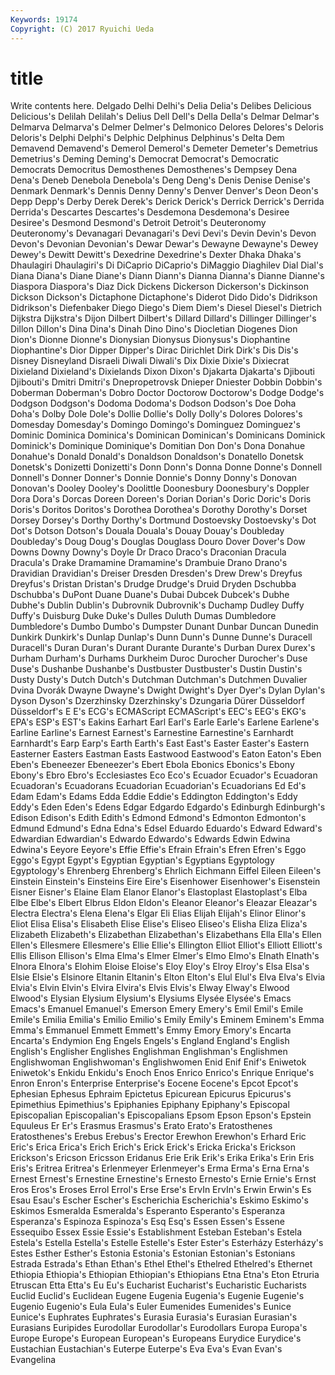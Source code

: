 ```yaml
---
Keywords: 19174 
Copyright: (C) 2017 Ryuichi Ueda
---
```


# title

Write contents here.
 Delgado Delhi
Delhi's Delia Delia's Delibes Delicious Delicious's Delilah Delilah's Delius Dell
Dell's Della Della's Delmar Delmar's Delmarva Delmarva's Delmer Delmer's Delmonico
Delores Delores's Deloris Deloris's Delphi Delphi's Delphic Delphinus Delphinus's Delta
Dem Demavend Demavend's Demerol Demerol's Demeter Demeter's Demetrius Demetrius's Deming
Deming's Democrat Democrat's Democratic Democrats Democritus Demosthenes Demosthenes's Dempsey Dena
Dena's Deneb Denebola Denebola's Deng Deng's Denis Denise Denise's Denmark
Denmark's Dennis Denny Denny's Denver Denver's Deon Deon's Depp Depp's
Derby Derek Derek's Derick Derick's Derrick Derrick's Derrida Derrida's Descartes
Descartes's Desdemona Desdemona's Desiree Desiree's Desmond Desmond's Detroit Detroit's Deuteronomy
Deuteronomy's Devanagari Devanagari's Devi Devi's Devin Devin's Devon Devon's Devonian
Devonian's Dewar Dewar's Dewayne Dewayne's Dewey Dewey's Dewitt Dewitt's Dexedrine
Dexedrine's Dexter Dhaka Dhaka's Dhaulagiri Dhaulagiri's Di DiCaprio DiCaprio's DiMaggio
Diaghilev Dial Dial's Diana Diana's Diane Diane's Diann Diann's Dianna
Dianna's Dianne Dianne's Diaspora Diaspora's Diaz Dick Dickens Dickerson Dickerson's
Dickinson Dickson Dickson's Dictaphone Dictaphone's Diderot Dido Dido's Didrikson Didrikson's
Diefenbaker Diego Diego's Diem Diem's Diesel Diesel's Dietrich Dijkstra Dijkstra's
Dijon Dilbert Dilbert's Dillard Dillard's Dillinger Dillinger's Dillon Dillon's Dina
Dina's Dinah Dino Dino's Diocletian Diogenes Dion Dion's Dionne Dionne's
Dionysian Dionysus Dionysus's Diophantine Diophantine's Dior Dipper Dipper's Dirac Dirichlet
Dirk Dirk's Dis Dis's Disney Disneyland Disraeli Diwali Diwali's Dix
Dixie Dixie's Dixiecrat Dixieland Dixieland's Dixielands Dixon Dixon's Djakarta Djakarta's
Djibouti Djibouti's Dmitri Dmitri's Dnepropetrovsk Dnieper Dniester Dobbin Dobbin's Doberman
Doberman's Dobro Doctor Doctorow Doctorow's Dodge Dodge's Dodgson Dodgson's Dodoma
Dodoma's Dodson Dodson's Doe Doha Doha's Dolby Dole Dole's Dollie
Dollie's Dolly Dolly's Dolores Dolores's Domesday Domesday's Domingo Domingo's Dominguez
Dominguez's Dominic Dominica Dominica's Dominican Dominican's Dominicans Dominick Dominick's Dominique
Dominique's Domitian Don Don's Dona Donahue Donahue's Donald Donald's Donaldson
Donaldson's Donatello Donetsk Donetsk's Donizetti Donizetti's Donn Donn's Donna Donne
Donne's Donnell Donnell's Donner Donner's Donnie Donnie's Donny Donny's Donovan
Donovan's Dooley Dooley's Doolittle Doonesbury Doonesbury's Doppler Dora Dora's Dorcas
Doreen Doreen's Dorian Dorian's Doric Doric's Doris Doris's Doritos Doritos's
Dorothea Dorothea's Dorothy Dorothy's Dorset Dorsey Dorsey's Dorthy Dorthy's Dortmund
Dostoevsky Dostoevsky's Dot Dot's Dotson Dotson's Douala Douala's Douay Douay's
Doubleday Doubleday's Doug Doug's Douglas Douglass Douro Dover Dover's Dow
Downs Downy Downy's Doyle Dr Draco Draco's Draconian Dracula Dracula's
Drake Dramamine Dramamine's Drambuie Drano Drano's Dravidian Dravidian's Dreiser Dresden
Dresden's Drew Drew's Dreyfus Dreyfus's Dristan Dristan's Drudge Drudge's Druid
Dryden Dschubba Dschubba's DuPont Duane Duane's Dubai Dubcek Dubcek's Dubhe
Dubhe's Dublin Dublin's Dubrovnik Dubrovnik's Duchamp Dudley Duffy Duffy's Duisburg
Duke Duke's Dulles Duluth Dumas Dumbledore Dumbledore's Dumbo Dumbo's Dumpster
Dunant Dunbar Duncan Dunedin Dunkirk Dunkirk's Dunlap Dunlap's Dunn Dunn's
Dunne Dunne's Duracell Duracell's Duran Duran's Durant Durante Durante's Durban
Durex Durex's Durham Durham's Durhams Durkheim Duroc Durocher Durocher's Duse
Duse's Dushanbe Dushanbe's Dustbuster Dustbuster's Dustin Dustin's Dusty Dusty's Dutch
Dutch's Dutchman Dutchman's Dutchmen Duvalier Dvina Dvorák Dwayne Dwayne's Dwight
Dwight's Dyer Dyer's Dylan Dylan's Dyson Dyson's Dzerzhinsky Dzerzhinsky's Dzungaria
Dürer Düsseldorf Düsseldorf's E E's ECG's ECMAScript ECMAScript's EEC's EEG's
EKG's EPA's ESP's EST's Eakins Earhart Earl Earl's Earle Earle's
Earlene Earlene's Earline Earline's Earnest Earnest's Earnestine Earnestine's Earnhardt Earnhardt's
Earp Earp's Earth Earth's East East's Easter Easter's Eastern Easterner
Easters Eastman Easts Eastwood Eastwood's Eaton Eaton's Eben Eben's Ebeneezer
Ebeneezer's Ebert Ebola Ebonics Ebonics's Ebony Ebony's Ebro Ebro's Ecclesiastes
Eco Eco's Ecuador Ecuador's Ecuadoran Ecuadoran's Ecuadorans Ecuadorian Ecuadorian's Ecuadorians
Ed Ed's Edam Edam's Edams Edda Eddie Eddie's Eddington Eddington's
Eddy Eddy's Eden Eden's Edens Edgar Edgardo Edgardo's Edinburgh Edinburgh's
Edison Edison's Edith Edith's Edmond Edmond's Edmonton Edmonton's Edmund Edmund's
Edna Edna's Edsel Eduardo Eduardo's Edward Edward's Edwardian Edwardian's Edwardo
Edwardo's Edwards Edwin Edwina Edwina's Eeyore Eeyore's Effie Effie's Efrain
Efrain's Efren Efren's Eggo Eggo's Egypt Egypt's Egyptian Egyptian's Egyptians
Egyptology Egyptology's Ehrenberg Ehrenberg's Ehrlich Eichmann Eiffel Eileen Eileen's Einstein
Einstein's Einsteins Eire Eire's Eisenhower Eisenhower's Eisenstein Eisner Eisner's Elaine
Elam Elanor Elanor's Elastoplast Elastoplast's Elba Elbe Elbe's Elbert Elbrus
Eldon Eldon's Eleanor Eleanor's Eleazar Eleazar's Electra Electra's Elena Elena's
Elgar Eli Elias Elijah Elijah's Elinor Elinor's Eliot Elisa Elisa's
Elisabeth Elise Elise's Eliseo Eliseo's Elisha Eliza Eliza's Elizabeth Elizabeth's
Elizabethan Elizabethan's Elizabethans Ella Ella's Ellen Ellen's Ellesmere Ellesmere's Ellie
Ellie's Ellington Elliot Elliot's Elliott Elliott's Ellis Ellison Ellison's Elma
Elma's Elmer Elmer's Elmo Elmo's Elnath Elnath's Elnora Elnora's Elohim
Eloise Eloise's Eloy Eloy's Elroy Elroy's Elsa Elsa's Elsie Elsie's
Elsinore Eltanin Eltanin's Elton Elton's Elul Elul's Elva Elva's Elvia
Elvia's Elvin Elvin's Elvira Elvira's Elvis Elvis's Elway Elway's Elwood
Elwood's Elysian Elysium Elysium's Elysiums Elysée Elysée's Emacs Emacs's Emanuel
Emanuel's Emerson Emery Emery's Emil Emil's Emile Emile's Emilia Emilia's
Emilio Emilio's Emily Emily's Eminem Eminem's Emma Emma's Emmanuel Emmett
Emmett's Emmy Emory Emory's Encarta Encarta's Endymion Eng Engels Engels's
England England's English English's Englisher Englishes Englishman Englishman's Englishmen Englishwoman
Englishwoman's Englishwomen Enid Enif Enif's Eniwetok Eniwetok's Enkidu Enkidu's Enoch
Enos Enrico Enrico's Enrique Enrique's Enron Enron's Enterprise Enterprise's Eocene
Eocene's Epcot Epcot's Ephesian Ephesus Ephraim Epictetus Epicurean Epicurus Epicurus's
Epimethius Epimethius's Epiphanies Epiphany Epiphany's Episcopal Episcopalian Episcopalian's Episcopalians Epsom
Epson Epson's Epstein Equuleus Er Er's Erasmus Erasmus's Erato Erato's
Eratosthenes Eratosthenes's Erebus Erebus's Erector Erewhon Erewhon's Erhard Eric Eric's
Erica Erica's Erich Erich's Erick Erick's Ericka Ericka's Erickson Erickson's
Ericson Ericsson Eridanus Erie Erik Erik's Erika Erika's Erin Eris
Eris's Eritrea Eritrea's Erlenmeyer Erlenmeyer's Erma Erma's Erna Erna's Ernest
Ernest's Ernestine Ernestine's Ernesto Ernesto's Ernie Ernie's Ernst Eros Eros's
Eroses Errol Errol's Erse Erse's ErvIn ErvIn's Erwin Erwin's Es
Esau Esau's Escher Escher's Escherichia Escherichia's Eskimo Eskimo's Eskimos Esmeralda
Esmeralda's Esperanto Esperanto's Esperanza Esperanza's Espinoza Espinoza's Esq Esq's Essen
Essen's Essene Essequibo Essex Essie Essie's Establishment Esteban Esteban's Estela
Estela's Estella Estella's Estelle Estelle's Ester Ester's Esterházy Esterházy's Estes
Esther Esther's Estonia Estonia's Estonian Estonian's Estonians Estrada Estrada's Ethan
Ethan's Ethel Ethel's Ethelred Ethelred's Ethernet Ethiopia Ethiopia's Ethiopian Ethiopian's
Ethiopians Etna Etna's Eton Etruria Etruscan Etta Etta's Eu Eu's
Eucharist Eucharist's Eucharistic Eucharists Euclid Euclid's Euclidean Eugene Eugenia Eugenia's
Eugenie Eugenie's Eugenio Eugenio's Eula Eula's Euler Eumenides Eumenides's Eunice
Eunice's Euphrates Euphrates's Eurasia Eurasia's Eurasian Eurasian's Eurasians Euripides Eurodollar
Eurodollar's Eurodollars Europa Europa's Europe Europe's European European's Europeans Eurydice
Eurydice's Eustachian Eustachian's Euterpe Euterpe's Eva Eva's Evan Evan's Evangelina
